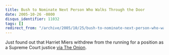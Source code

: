 ```yaml
---
title: Bush to Nominate Next Person Who Walks Through the Door
date: 2005-10-26 -0800
disqus_identifier: 11032
tags: []
redirect_from: "/archive/2005/10/25/bush-to-nominate-next-person-who-walks-through-the-door.aspx/"
---
```


Just found out that Harriet Miers withdrew from the running for a
position as a Supreme Court justice [via The
Onion](http://www.theonion.com/content/node/42130).

